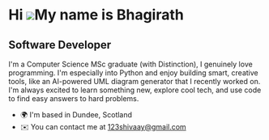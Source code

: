 

Hi ![](https://user-images.githubusercontent.com/18350557/176309783-0785949b-9127-417c-8b55-ab5a4333674e.gif)My name is Bhagirath
=================================================================================================================================

Software Developer
------------------

I'm a Computer Science MSc graduate (with Distinction), I genuinely love programming. I'm especially into Python and enjoy building smart, creative tools, like an AI-powered UML diagram generator that I recently worked on. I'm always excited to learn something new, explore cool tech, and use code to find easy answers to hard problems.

*   🌍  I'm based in Dundee, Scotland
*   ✉️  You can contact me at [123shivaay@gmail.com](mailto:123shivaay@gmail.com)
